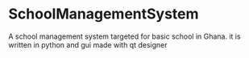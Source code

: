 # SchoolManagementSystem
A school management system  targeted for basic school in Ghana. it is written in python and gui made with qt designer
